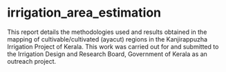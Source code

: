 # irrigation_area_estimation
This report details the methodologies used and results obtained in the mapping of cultivable/cultivated (ayacut) regions in the Kanjirappuzha Irrigation Project of Kerala. This work was carried out for and submitted to the Irrigation Design and Research Board, Government of Kerala as an outreach project.
